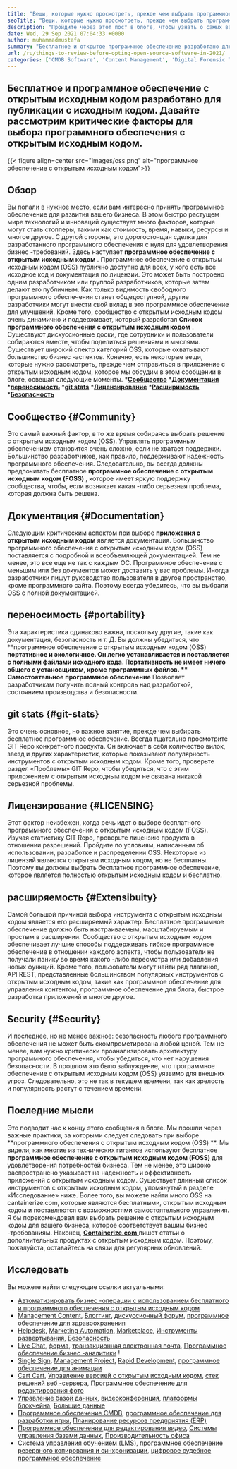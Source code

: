 ```yaml
---
title: "Вещи, которые нужно просмотреть, прежде чем выбрать программное обеспечение с открытым исходным кодом в 2021 году" 
seoTitle: "Вещи, которые нужно просмотреть, прежде чем выбрать программное обеспечение с открытым исходным кодом в 2021 году" 
description: "Пройдите через этот пост в блоге, чтобы узнать о самых важных моментах, которые следует рассмотреть, прежде чем выбрать правильное программное обеспечение с открытым исходным кодом (OSS) для вашего бизнеса." 
date: Wed, 29 Sep 2021 07:04:33 +0000
author: muhammadmustafa
summary: "Бесплатное и открытое программное обеспечение разработано для публикации с исходным кодом. Давайте рассмотрим критические факторы для выбора программного обеспечения с открытым исходным кодом." 
url: /ru/things-to-review-before-opting-open-source-software-in-2021/
categories: ['CMDB Software', 'Content Management', 'Digital Forensic Tools', 'Form', 'Game Development Software', 'Healthcare Software', 'Marketing Automation', 'Rapid Application Development', 'Single Sign-On', 'Video Conferencing Software', 'Video Editing Software']
---
```


## Бесплатное и программное обеспечение с открытым исходным кодом разработано для публикации с исходным кодом. Давайте рассмотрим критические факторы для выбора программного обеспечения с открытым исходным кодом.

{{< figure align=center src="images/oss.png" alt="программное обеспечение с открытым исходным кодом">}}


## Обзор
Вы попали в нужное место, если вам интересно принять программное обеспечение для развития вашего бизнеса. В этом быстро растущем мире технологий и инноваций существует много факторов, которые могут стать стопперы, такими как стоимость, время, навыки, ресурсы и многое другое. С другой стороны, это дорогостоящая сделка для разработанного программного обеспечения с нуля для удовлетворения бизнес -требований. Здесь наступает **программное обеспечение с открытым исходным кодом** . Программное обеспечение с открытым исходным кодом (OSS) публично доступно для всех, у кого есть все исходное код и документация по лицензии. Это может быть построено одним разработчиком или группой разработчиков, которые затем делают его публичным. Как только видимость свободного программного обеспечения станет общедоступной, другие разработчики могут внести свой вклад в это программное обеспечение для улучшений.
Кроме того, сообщество с открытым исходным кодом очень динамично и поддерживает, который разработал **Список программного обеспечения с открытым исходным кодом** . Существуют дискуссионные доски, где сотрудники и пользователи собираются вместе, чтобы поделиться решениями и мыслями. Существует широкий спектр категорий OSS, которые охватывают большинство бизнес -аспектов. Конечно, есть некоторые вещи, которые нужно рассмотреть, прежде чем отправиться в приложение с открытым исходным кодом, которое мы обсудим в этом сообщении в блоге, освещая следующие моменты.
  ***[Сообщество][1]** 
  ***[Документация][2]** 
  ***[переносимость][3]** 
  ***[git stats][4]** 
  ***[Лицензирование][5]** 
  ***[Расширимость][6]** 
  ***[Безопасность][7]** 

## Сообщество   {#Community}
Это самый важный фактор, в то же время собираясь выбрать решение с открытым исходным кодом (OSS). Управлять программным обеспечением становится очень сложно, если не хватает поддержки. Большинство разработчиков, как правило, поддерживают надежность программного обеспечения. Следовательно, вы всегда должны предпочитать бесплатное **программное обеспечение с открытым исходным кодом (FOSS)** , которое имеет яркую поддержку сообщества, чтобы, если возникает какая -либо серьезная проблема, которая должна быть решена.

## Документация   {#Documentation}
Следующим критическим аспектом при выборе **приложения с открытым исходным кодом**  является документация. Большинство программного обеспечения с открытым исходным кодом (OSS) поставляется с подробной и всеобъемлющей документацией. Тем не менее, это все еще не так с каждым ОС. Программное обеспечение с меньшим или без документов может доставить у вас проблемы. Иногда разработчики пишут руководство пользователя в другое пространство, кроме программного сайта. Поэтому всегда убедитесь, что вы выбрали OSS с полной документацией.

## переносимость   {#portability}
Эта характеристика одинаково важна, поскольку другие, такие как документация, безопасность и т. Д. Вы должны убедиться, что **программное обеспечение с открытым исходным кодом (OSS)  **портативное и экологичное. Он легко устанавливается и поставляется с полными файлами исходного кода. Портативность не имеет ничего общего с установщиком, кроме программных файлов. **  Самостоятельное программное обеспечение**  Позволяет разработчикам получить полный контроль над разработкой, состоянием производства и безопасности.

## git stats   {#git-stats}
Это очень основное, но важное занятие, прежде чем выбирать бесплатное программное обеспечение. Всегда тщательно просмотрите GIT Repo конкретного продукта. Он включает в себя количество вилок, звезд и других характеристик, которые показывают популярность инструментов с открытым исходным кодом. Кроме того, проверьте раздел «Проблемы» GIT Repo, чтобы убедиться, что с этим приложением с открытым исходным кодом не связана никакой серьезной проблемы.

## Лицензирование   {#LICENSING}
Этот фактор неизбежен, когда речь идет о выборе бесплатного программного обеспечения с открытым исходным кодом (FOSS). Изучая статистику GIT Repo, проверьте лицензию продукта в отношении разрешений. Пройдите по условиям, написанным об использовании, разработке и распределении OSS. Некоторые из лицензий являются открытым исходным кодом, но не бесплатны. Поэтому вы должны выбрать бесплатное программное обеспечение, которое является полностью открытым исходным кодом и бесплатно.

## расширяемость   {#Extensibuity}
Самой большой причиной выбора инструмента с открытым исходным кодом является его расширяемый характер. Бесплатное программное обеспечение должно быть настраиваемым, масштабируемым и простым в расширении. Сообщество с открытым исходным кодом обеспечивает лучшие способы поддерживать гибкое программное обеспечение в отношении каждого аспекта, чтобы пользователи не получали панику во время какого -либо пересмотра или добавления новых функций. Кроме того, пользователи могут найти ряд плагинов, API REST, представленные большинством популярных инструментов с открытым исходным кодом, такие как программное обеспечение для управления контентом, программное обеспечение для блога, быстрое разработка приложений и многое другое.

## Security   {#Security}
И последнее, но не менее важное: безопасность любого программного обеспечения не может быть скомпрометирована любой ценой. Тем не менее, вам нужно критически проанализировать архитектуру программного обеспечения, чтобы убедиться, что нет нарушения безопасности. В прошлом это было заблуждение, что программное обеспечение с открытым исходным кодом (OSS) уязвимо для внешних угроз. Следовательно, это не так в текущем времени, так как зрелость и популярность растут с течением времени.

## Последние мысли
Это подводит нас к концу этого сообщения в блоге. Мы прошли через важные практики, за которыми следует следовать при выборе **программного обеспечения с открытым исходным кодом (OSS) **. Мы видели, как многие из технических гигантов используют бесплатное  **программное обеспечение с открытым исходным кодом (FOSS)**   для удовлетворения потребностей бизнеса. Тем не менее, это широко распространено указывает на надежность и эффективность приложений с открытым исходным кодом. Существует длинный список инструментов с открытым исходным кодом, упомянутый в разделе «Исследование» ниже. Более того, вы можете найти много OSS на cantainerize.com, которые являются бесплатными, открытым исходным кодом и поставляются с возможностями самостоятельного управления. Я бы порекомендовал вам выбрать решение с открытым исходным кодом для вашего бизнеса, которое соответствует вашим бизнес -требованиям.
Наконец, [**Containerize.com** ][8] пишет статьи о дополнительных продуктах с открытым исходным кодом. Поэтому, пожалуйста, оставайтесь на связи для регулярных обновлений.

## Исследовать
Вы можете найти следующие ссылки актуальными:
  * [Автоматизировать бизнес -операции с использованием бесплатного и программного обеспечения с открытым исходным кодом][9]
  * [Management Content][10], [Блоггинг][11], [дискуссионный форум][12], [программное обеспечение для здравоохранения][13]
  * [Helpdesk][14], [Marketing Automation][15], [Marketplace][16], [Инструменты развертывания][17], [Безопасность][18]
  * [Live Chat][19], [форма][20], [транзакционная электронная почта][21], [Программное обеспечение бизнес -аналитики][22]
  !
  * [Single Sign][28], [Management Project][29], [Rapid Development][30], [программное обеспечение для анимации][31]
  * [Cart Cart][32], [Управление версией с открытым исходным кодом][33], [стек решений веб -сервера][34], [Программное обеспечение для редактирования фото][35]
  * [Управление базой данных][36], [видеоконференция][37], [платформы блокчейна][38], [Большие данные][39]
  * [Программное обеспечение CMDB][40], [программное обеспечение для разработки игры][41], [Планирование ресурсов предприятия (ERP)][42]
  * [Программное обеспечение для редактирования видео][43], [Системы управления базами данных][44], [Производительность офиса][45]
  * [Система управления обучением (LMS)][46], [программное обеспечение резервного копирования и синхронизации][47], [цифровое судебное программное обеспечение][48]

  
[1]: #Community
[2]: #Documentation
[3]: #Portability
[4]: #Git-Stats
[5]: #Licensing
[6]: #Extensibility
[7]: #Security
[8]: https://www.containerize.com/
[9]: https://blog.containerize.com/blogging/automate-business-operations-using-open-source-software/
[10]: https://products.containerize.com/content-management/
[11]: https://products.containerize.com/blogging/
[12]: https://products.containerize.com/discussion-forum/
[13]: https://products.containerize.com/healthcare-technologies/
[14]: https://products.containerize.com/helpdesk/
[15]: https://products.containerize.com/marketing-automation/
[16]: https://products.containerize.com/marketplace/
[17]: https://products.containerize.com/deployment-tools/
[18]: https://products.containerize.com/security-testing-tools/
[19]: https://products.containerize.com/live-chat/
[20]: https://products.containerize.com/form/
[21]: https://products.containerize.com/transactional-email/
[22]: https://products.containerize.com/business-intelligence/
[23]: https://products.containerize.com/newsletter/
[24]: https://products.containerize.com/status/
[25]: https://products.containerize.com/invoicing/
[26]: https://products.containerize.com/password-management/
[27]: https://products.containerize.com/message-queue-software/
[28]: https://products.containerize.com/single-sign-on/
[29]: https://products.containerize.com/project-management/
[30]: https://products.containerize.com/rad/
[31]: https://products.containerize.com/animation-software/
[32]: https://products.containerize.com/ecommerce/
[33]: https://products.containerize.com/version-control/
[34]: https://products.containerize.com/solution-stack/
[35]: https://products.containerize.com/photo-editing-software/
[36]: https://products.containerize.com/database-management/
[37]: https://products.containerize.com/video-conferencing/
[38]: https://products.containerize.com/blockchain-platforms/
[39]: https://products.containerize.com/big-data/
[40]: https://products.containerize.com/cmdb-software/
[41]: https://products.containerize.com/game-development-software/
[42]: https://products.containerize.com/erp/
[43]: https://products.containerize.com/video-editing-software/
[44]: https://products.containerize.com/database-management-system/
[45]: https://products.containerize.com/office-productivity/
[46]: https://products.containerize.com/lms/
[47]: https://products.containerize.com/backup-and-sync/
[48]: https://products.containerize.com/digital-forensic-software/
